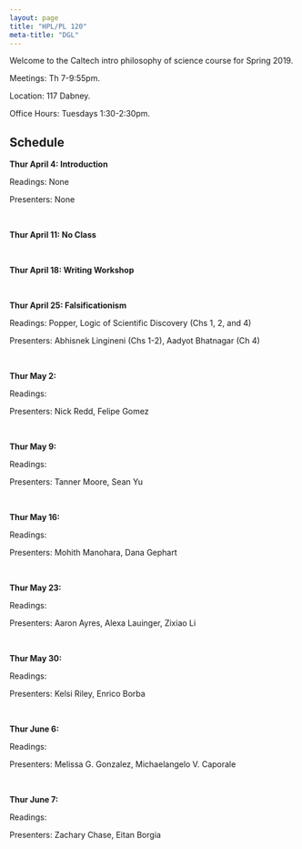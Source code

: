 ```yaml
---
layout: page 
title: "HPL/PL 120"
meta-title: "DGL"
---
```


Welcome to the Caltech intro philosophy of science course for Spring 2019. 

Meetings: Th 7-9:55pm. 

Location: 117 Dabney.

Office Hours: Tuesdays 1:30-2:30pm. 

## Schedule 

**Thur April 4: Introduction** 

Readings: None

Presenters: None

<br/>

**Thur April 11: No Class** 

<br/>

**Thur April 18: Writing Workshop** 

<br/>

**Thur April 25: Falsificationism** 

Readings: Popper, Logic of Scientific Discovery (Chs 1, 2, and 4)

Presenters: Abhisnek Lingineni (Chs 1-2), Aadyot Bhatnagar (Ch 4)

<br/>

**Thur May 2:**

Readings: 

Presenters: Nick Redd, Felipe Gomez

<br/>

**Thur May 9:**

Readings: 

Presenters: Tanner Moore, Sean Yu

<br/>

**Thur May 16:**

Readings: 

Presenters: Mohith Manohara, Dana Gephart

<br/>

**Thur May 23:**

Readings: 

Presenters: Aaron Ayres, Alexa Lauinger, Zixiao Li

<br/>

**Thur May 30:**

Readings: 

Presenters: Kelsi Riley, Enrico Borba 

<br/>

**Thur June 6:**

Readings: 

Presenters: Melissa G. Gonzalez, Michaelangelo V. Caporale

<br/>

**Thur June 7:**

Readings: 

Presenters: Zachary Chase, Eitan Borgia 
